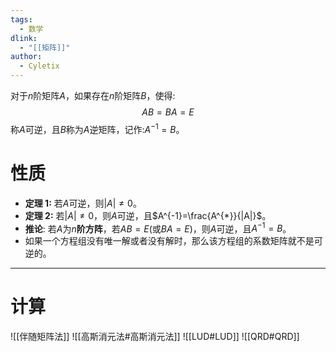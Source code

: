 ```yaml
---
tags:
  - 数学
dlink:
  - "[[矩阵]]"
author:
  - Cyletix
---
```

对于$n$阶矩阵$A$，如果存在$n$阶矩阵$B$，使得:
$$
AB=BA=E
$$
称$A$可逆，且$B$称为$A$逆矩阵，记作:$A^{-1}=B$。

# 性质
- **定理 1:** 若$A$可逆，则$|A|\neq 0$。
- **定理 2:** 若$|A|\neq 0$，则$A$可逆，且$A^{-1}=\frac{A^{*}}{|A|}$。
- **推论**: 若$A$为$n$**阶方阵**，若$AB=E$(或$BA=E$)，则$A$可逆，且$A^{-1}=B$。
- 如果一个方程组没有唯一解或者没有解时，那么该方程组的系数矩阵就不是可逆的。

---
# 计算
![[伴随矩阵法]]
![[高斯消元法#高斯消元法]]
![[LUD#LUD]]
![[QRD#QRD]]
